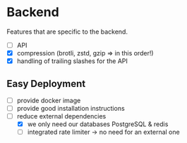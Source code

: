 # Backend

Features that are specific to the backend.

- [ ] API
- [X] compression (brotli, zstd, gzip => in this order!)
- [X] handling of trailing slashes for the API

## Easy Deployment

- [ ] provide docker image
- [ ] provide good installation instructions
- [ ] reduce external dependencies
    - [X] we only need our databases PostgreSQL & redis
    - [ ] integrated rate limiter -> no need for an external one
